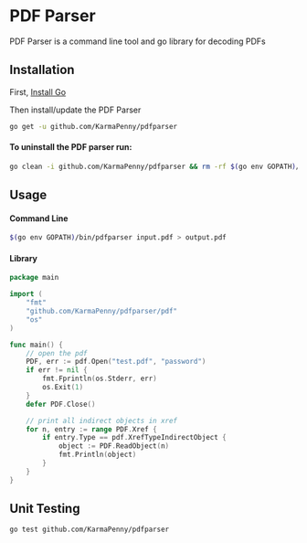# PDF Parser
PDF Parser is a command line tool and go library for decoding PDFs

## Installation
First, [Install Go](https://golang.org/doc/install#install)

Then install/update the PDF Parser
```bash
go get -u github.com/KarmaPenny/pdfparser
```

#### To uninstall the PDF parser run:
```bash
go clean -i github.com/KarmaPenny/pdfparser && rm -rf $(go env GOPATH)/src/github.com/KarmaPenny/pdfparser
```

## Usage
#### Command Line
```bash
$(go env GOPATH)/bin/pdfparser input.pdf > output.pdf
```

#### Library
```go
package main

import (
	"fmt"
	"github.com/KarmaPenny/pdfparser/pdf"
	"os"
)

func main() {
	// open the pdf
	PDF, err := pdf.Open("test.pdf", "password")
	if err != nil {
		fmt.Fprintln(os.Stderr, err)
		os.Exit(1)
	}
	defer PDF.Close()

	// print all indirect objects in xref
	for n, entry := range PDF.Xref {
		if entry.Type == pdf.XrefTypeIndirectObject {
			object := PDF.ReadObject(n)
			fmt.Println(object)
		}
	}
}
```

## Unit Testing
```bash
go test github.com/KarmaPenny/pdfparser
```
